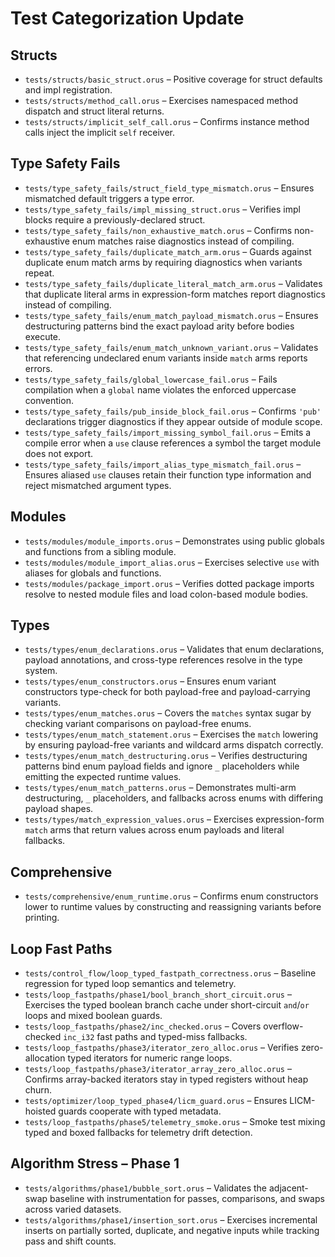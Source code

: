 # Test Categorization Update

## Structs
- `tests/structs/basic_struct.orus` – Positive coverage for struct defaults and impl registration.
- `tests/structs/method_call.orus` – Exercises namespaced method dispatch and struct literal returns.
- `tests/structs/implicit_self_call.orus` – Confirms instance method calls inject the implicit `self` receiver.

## Type Safety Fails
- `tests/type_safety_fails/struct_field_type_mismatch.orus` – Ensures mismatched default triggers a type error.
- `tests/type_safety_fails/impl_missing_struct.orus` – Verifies impl blocks require a previously-declared struct.
- `tests/type_safety_fails/non_exhaustive_match.orus` – Confirms non-exhaustive enum matches raise diagnostics instead of compiling.
- `tests/type_safety_fails/duplicate_match_arm.orus` – Guards against duplicate enum match arms by requiring diagnostics when variants repeat.
- `tests/type_safety_fails/duplicate_literal_match_arm.orus` – Validates that duplicate literal arms in expression-form matches report diagnostics instead of compiling.
- `tests/type_safety_fails/enum_match_payload_mismatch.orus` – Ensures destructuring patterns bind the exact payload arity before bodies execute.
- `tests/type_safety_fails/enum_match_unknown_variant.orus` – Validates that referencing undeclared enum variants inside `match` arms reports errors.
- `tests/type_safety_fails/global_lowercase_fail.orus` – Fails compilation when a `global` name violates the enforced uppercase convention.
- `tests/type_safety_fails/pub_inside_block_fail.orus` – Confirms `'pub'` declarations trigger diagnostics if they appear outside of module scope.
- `tests/type_safety_fails/import_missing_symbol_fail.orus` – Emits a compile error when a `use` clause references a symbol the target module does not export.
- `tests/type_safety_fails/import_alias_type_mismatch_fail.orus` – Ensures aliased `use` clauses retain their function type information and reject mismatched argument types.

## Modules
- `tests/modules/module_imports.orus` – Demonstrates using public globals and functions from a sibling module.
- `tests/modules/module_import_alias.orus` – Exercises selective `use` with aliases for globals and functions.
- `tests/modules/package_import.orus` – Verifies dotted package imports resolve to nested module files and load colon-based module bodies.

## Types
- `tests/types/enum_declarations.orus` – Validates that enum declarations, payload annotations, and cross-type references resolve in the type system.
- `tests/types/enum_constructors.orus` – Ensures enum variant constructors type-check for both payload-free and payload-carrying variants.
- `tests/types/enum_matches.orus` – Covers the `matches` syntax sugar by checking variant comparisons on payload-free enums.
- `tests/types/enum_match_statement.orus` – Exercises the `match` lowering by ensuring payload-free variants and wildcard arms dispatch correctly.
- `tests/types/enum_match_destructuring.orus` – Verifies destructuring patterns bind enum payload fields and ignore `_` placeholders while emitting the expected runtime values.
- `tests/types/enum_match_patterns.orus` – Demonstrates multi-arm destructuring, `_` placeholders, and fallbacks across enums with differing payload shapes.
- `tests/types/match_expression_values.orus` – Exercises expression-form `match` arms that return values across enum payloads and literal fallbacks.

## Comprehensive
- `tests/comprehensive/enum_runtime.orus` – Confirms enum constructors lower to runtime values by constructing and reassigning variants before printing.

## Loop Fast Paths
- `tests/control_flow/loop_typed_fastpath_correctness.orus` – Baseline regression for typed loop semantics and telemetry.
- `tests/loop_fastpaths/phase1/bool_branch_short_circuit.orus` – Exercises the typed boolean branch cache under short-circuit `and`/`or` loops and mixed boolean guards.
- `tests/loop_fastpaths/phase2/inc_checked.orus` – Covers overflow-checked `inc_i32` fast paths and typed-miss fallbacks.
- `tests/loop_fastpaths/phase3/iterator_zero_alloc.orus` – Verifies zero-allocation typed iterators for numeric range loops.
- `tests/loop_fastpaths/phase3/iterator_array_zero_alloc.orus` – Confirms array-backed iterators stay in typed registers without heap churn.
- `tests/optimizer/loop_typed_phase4/licm_guard.orus` – Ensures LICM-hoisted guards cooperate with typed metadata.
- `tests/loop_fastpaths/phase5/telemetry_smoke.orus` – Smoke test mixing typed and boxed fallbacks for telemetry drift detection.

## Algorithm Stress – Phase 1
- `tests/algorithms/phase1/bubble_sort.orus` – Validates the adjacent-swap baseline with instrumentation for passes, comparisons, and swaps across varied datasets.
- `tests/algorithms/phase1/insertion_sort.orus` – Exercises incremental inserts on partially sorted, duplicate, and negative inputs while tracking pass and shift counts.
